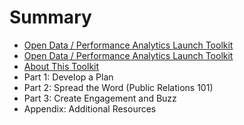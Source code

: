 # Summary

* [Open Data / Performance Analytics Launch Toolkit](README.md)
* [Open Data / Performance Analytics Launch Toolkit](open_data__performance_analytics_launch_toolkit.md)
* [About This Toolkit](Open-Data-Performance-Analytics-Launch-Toolkit/about.md)
* Part 1: Develop a Plan
* Part 2: Spread the Word (Public Relations 101)
* Part 3: Create Engagement and Buzz
* Appendix: Additional Resources

